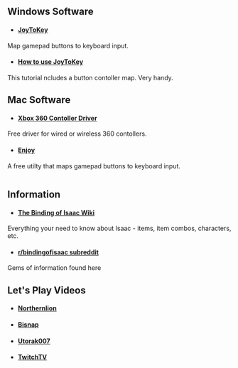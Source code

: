 <div class='two column' markdown='1'>

## Windows Software

- #### [JoyToKey](http://www-en.jtksoft.net/)
Map gamepad buttons to keyboard input.
- #### [How to use JoyToKey](http://mrey4957.blogspot.ca/2012/01/binding-of-issac-using-joytokey.html)
This tutorial ncludes a button contoller map. Very handy.

## Mac Software

- #### [Xbox 360 Contoller Driver](http://tattiebogle.net/index.php/ProjectRoot/Xbox360Controller/OsxDriver) 
Free driver for wired or wireless 360 contollers.

- #### [Enjoy](http://abstractable.net/enjoy/) 
A free utilty that maps gamepad buttons to keyboard input.

</div>

<div class='two column' markdown='1'>

## Information

- #### [The Binding of Isaac Wiki](bindingofisaac.wikia.com)
Everything your need to know about Isaac - items, item combos, characters, etc.
- #### [r/bindingofisaac subreddit](http://bindingofisaac.reddit.com)
Gems of information found here

## Let's Play Videos

- #### [Northernlion](http://www.youtube.com/playlist?list=PL0A25EAE6C2CA3C36)
- #### [Bisnap](http://www.youtube.com/playlist?list=PLA958826F60F5B8B7)
- #### [Utorak007](http://www.youtube.com/user/Utorak007/)
- #### [TwitchTV](http://www.twitch.tv/directory/game/The%20Binding%20of%20Isaac)

</div>
